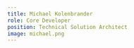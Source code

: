 ```yaml
---
title: Michael Kolenbrander
role: Core Developer
position: Technical Solution Architect
image: michael.png
---
```

